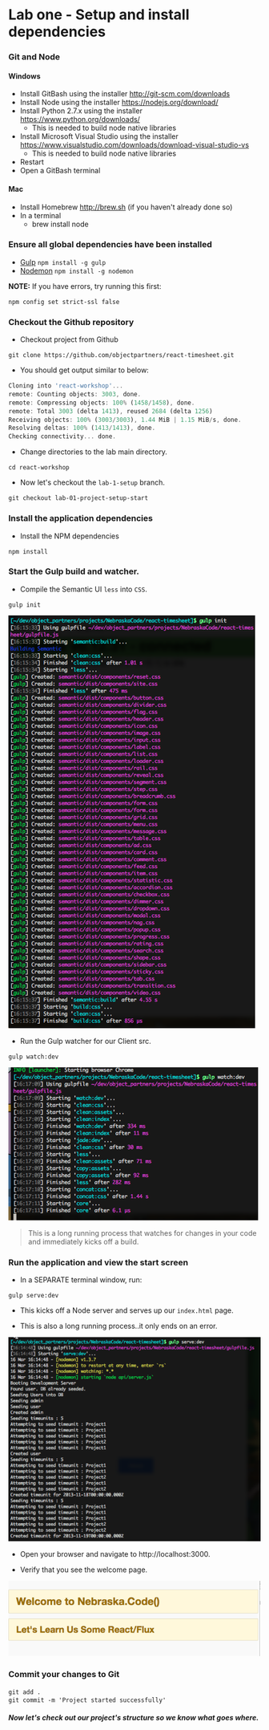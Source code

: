 # Lab one - Setup and install dependencies

### Git and Node
#### Windows
* Install GitBash using the installer http://git-scm.com/downloads
* Install Node using the installer https://nodejs.org/download/
* Install Python 2.7.x using the installer https://www.python.org/downloads/
  * This is needed to build node native libraries  
* Install Microsoft Visual Studio using the installer https://www.visualstudio.com/downloads/download-visual-studio-vs
  * This is needed to build node native libraries 
* Restart
* Open a GitBash terminal

#### Mac
* Install Homebrew http://brew.sh (if you haven't already done so)
* In a terminal
  * brew install node

### Ensure all global dependencies have been installed

* [Gulp](http://gulpjs.com/) `npm install -g gulp`
* [Nodemon](https://github.com/remy/nodemon/) `npm install -g nodemon`

**NOTE:** If you have errors, try running this first:
```
npm config set strict-ssl false
```

### Checkout the Github repository

- Checkout project from Github

```
git clone https://github.com/objectpartners/react-timesheet.git
```

- You should get output similar to below:

```javascript
Cloning into 'react-workshop'...
remote: Counting objects: 3003, done.
remote: Compressing objects: 100% (1458/1458), done.
remote: Total 3003 (delta 1413), reused 2684 (delta 1256)
Receiving objects: 100% (3003/3003), 1.44 MiB | 1.15 MiB/s, done.
Resolving deltas: 100% (1413/1413), done.
Checking connectivity... done.
```

- Change directories to the lab main directory.

```
cd react-workshop
```

- Now let's checkout the `lab-1-setup` branch.

```
git checkout lab-01-project-setup-start
```

### Install the application dependencies

- Install the NPM dependencies

```
npm install
```

### Start the Gulp build and watcher.

- Compile the Semantic UI `less` into `CSS`.

```
gulp init
```

![](img/lab01/gulp.init.png)

- Run the Gulp watcher for our Client src.

```
gulp watch:dev
```
![](img/lab01/gulp.watch.png)

> This is a long running process that watches for changes in your code and immediately kicks off a build.

### Run the application and view the start screen

- In a SEPARATE terminal window, run:

```
gulp serve:dev
```

- This kicks off a Node server and serves up our `index.html` page.

- This is also a long running process..it only ends on an error.

![](img/lab01/gulp.serve.png)

- Open your browser and navigate to http://localhost:3000.

- Verify that you see the welcome page.

![](img/lab01/welcome.png)

### Commit your changes to Git

```
git add .
git commit -m 'Project started successfully'
```

##### Now let's check out our project's structure so we know what goes where.
